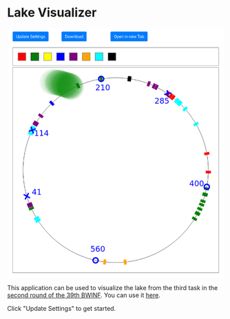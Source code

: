 # Lake Visualizer

<img align="center" src="lake_visualizer.png">

This application can be used to visualize the lake from the third task in the [second round of the 39th BWINF](https://github.com/christopher-besch/bwinf_39_round2).
You can use it [here](https://christopher-besch.github.io/lake_visualizer/public).

Click "Update Settings" to get started.
